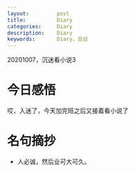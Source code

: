 ```yaml
---
layout:     	post
title:      	Diary
categories: 	Diary
description:   	Diary
keywords: 		Diary，日记 
---
```


20201007，沉迷看小说3

# 今日感悟

哎，入迷了，今天加完班之后又接着看小说了

# 名句摘抄

-  人必诚，然后业可大可久。

